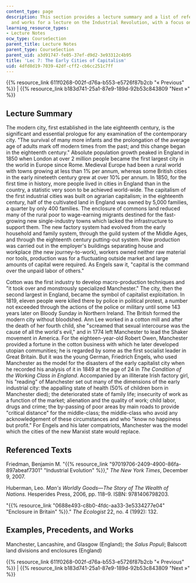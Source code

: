 ```yaml
---
content_type: page
description: This section provides a lecture summary and a list of referenced texts
  and works for a lecture on the Industrial Revolution, with a focus on London.
learning_resource_types:
- Lecture Notes
ocw_type: CourseSection
parent_title: Lecture Notes
parent_type: CourseSection
parent_uid: a3d91747-fe05-37ef-d9d2-3e93312c4b95
title: 'Lec 7: The Early Cities of Capitalism'
uid: 4dfd8d19-7039-42df-cff2-cb6cc251c7ff
---
```


{{% resource_link 611f0268-002f-d76a-b553-e5726f87b2cb "« Previous" %}} | {{% resource_link b183d741-25a1-87e9-189d-92b53c843809 "Next »" %}}

Lecture Summary
---------------

The modern city, first established in the late eighteenth century, is the significant and essential prologue for any examination of the contemporary city. "The survival of many more infants and the prolongation of the average age of adults mark off modern times from the past; and this change began in the eighteenth century." Absolute population growth peaked in England in 1850 when London at over 2 million people became the first largest city in the world in Europe since Rome. Medieval Europe had been a rural world with towns growing at less than 1% per annum, whereas some British cities in the early nineteeth century grew at over 10% per annum. In 1850, for the first time in history, more people lived in cities in England than in the country, a statistic very soon to be achieved world-wide. The capitalism of the first industrial cities was built on agrarian capitalism; in the eighteenth century, half of the cultivated land in England was owned by 5,000 families, a quarter by only 400 families. The enclosure of commons land reduced many of the rural poor to wage-earning migrants destined for the fast-growing new single-industry towns which lacked the infrastructure to support them. The new factory system had evolved from the early household and family system, through the guild system of the Middle Ages, and through the eighteenth century putting-out system. Now production was carried out in the employer's buildings separating house and workplace (the new journey-to-work), workers owned neither raw material nor tools, production was for a fluctuating outside market and large amounts of capital were required. As Engels saw it, "capital is the command over the unpaid labor of others."

Cotton was the first industry to develop macro-production techniques and "it took over and monstrously specialized Manchester." The city, then the second largest in England, became the symbol of capitalist exploitation. In 1819, eleven people were killed there by police in political protest, a number not exceeded through the actions of the police or military until some 143 years later on Bloody Sunday in Northern Ireland. The British formed the modern city without bloodshed. Ann Lee worked in a cotton mill and after the death of her fourth child, she "screamed that sexual intercourse was the cause of all the world's evil," and in 1774 left Manchester to lead the Shaker movement in America. For the eighteen-year-old Robert Owen, Manchester provided a fortune in the cotton business with which he later developed utopian communities; he is regarded by some as the first socialist leader in Great Britain. But it was the young German, Friedrich Engels, who used Manchester as the model for the disasters of the early capitalist city when he recorded his analysis of it in 1849 at the age of 24 in _The Condition of the Working Class in England_. Accompanied by an illiterate Irish factory girl, his "reading" of Manchester set out many of the dimensions of the early industrial city: the appalling state of health (50% of children born in Manchester died); the deteriorated state of family life; insecurity of work as a function of the market; alienation and the quality of work; child labor, drugs and crime; the by-passing of poor areas by main roads to provide "critical distance" for the middle-class; the middle-class who avoid any acknowledgement of these circumstances and who "know no happiness but profit." For Engels and his later compatriots, Manchester was the model which the cities of the new Marxist state would replace.

Referenced Texts
----------------

Friedman, Benjamin M. "{{% resource_link "97019706-2409-4900-86fa-897abeaf7301" "Industrial Evolution" %}}," _The New York Times_, December 9, 2007.

Huberman, Leo. _Man's Worldly Goods—The Story of The Wealth of Nations._ Hesperides Press, 2006, pp. 118–9. ISBN: 9781406798203.

"{{% resource_link "0688e493-c8b0-4fdc-aa33-3e5334277e04" "Enclosure in Britain" %}}." _The Ecologist_ 22, no. 4 (1992): 132.

Examples, Precedents, and Works
-------------------------------

Manchester, Lancashire, and Glasgow (England); the _Salus Populi_; Balscott land divisions and enclosures (England)

{{% resource_link 611f0268-002f-d76a-b553-e5726f87b2cb "« Previous" %}} | {{% resource_link b183d741-25a1-87e9-189d-92b53c843809 "Next »" %}}